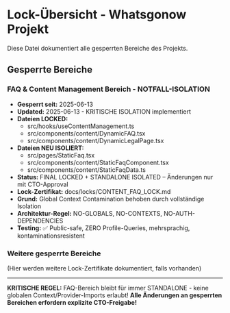 
# Lock-Übersicht - Whatsgonow Projekt

Diese Datei dokumentiert alle gesperrten Bereiche des Projekts.

## Gesperrte Bereiche

### FAQ & Content Management Bereich - NOTFALL-ISOLATION
- **Gesperrt seit:** 2025-06-13
- **Updated:** 2025-06-13 - KRITISCHE ISOLATION implementiert
- **Dateien LOCKED:** 
  - src/hooks/useContentManagement.ts
  - src/components/content/DynamicFAQ.tsx
  - src/components/content/DynamicLegalPage.tsx
- **Dateien NEU ISOLIERT:**
  - src/pages/StaticFaq.tsx
  - src/components/content/StaticFaqComponent.tsx
  - src/components/content/StaticFaqData.ts
- **Status:** FINAL LOCKED + STANDALONE ISOLATED – Änderungen nur mit CTO-Approval
- **Lock-Zertifikat:** docs/locks/CONTENT_FAQ_LOCK.md
- **Grund:** Global Context Contamination behoben durch vollständige Isolation
- **Architektur-Regel:** NO-GLOBALS, NO-CONTEXTS, NO-AUTH-DEPENDENCIES
- **Testing:** ✅ Public-safe, ZERO Profile-Queries, mehrsprachig, kontaminationsresistent

### Weitere gesperrte Bereiche
(Hier werden weitere Lock-Zertifikate dokumentiert, falls vorhanden)

---
**KRITISCHE REGEL:** FAQ-Bereich bleibt für immer STANDALONE - keine globalen Context/Provider-Imports erlaubt!
**Alle Änderungen an gesperrten Bereichen erfordern explizite CTO-Freigabe!**

